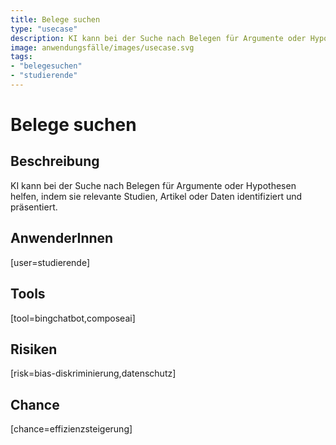 ```yaml
---
title: Belege suchen
type: "usecase"
description: KI kann bei der Suche nach Belegen für Argumente oder Hypothesen helfen, indem sie relevante Studien, Artikel oder Daten identifiziert und präsentiert.
image: anwendungsfälle/images/usecase.svg
tags:
- "belegesuchen"
- "studierende"
---
```


# Belege suchen

## Beschreibung

KI kann bei der Suche nach Belegen für Argumente oder Hypothesen helfen, indem sie relevante Studien, Artikel oder Daten identifiziert und präsentiert.

## AnwenderInnen

[user=studierende]


## Tools

[tool=bingchatbot,composeai]


## Risiken

[risk=bias-diskriminierung,datenschutz]


## Chance

[chance=effizienzsteigerung]
